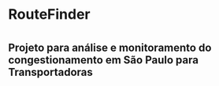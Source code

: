 # RouteFinder
#
## Projeto para análise e monitoramento do congestionamento em São Paulo para Transportadoras
